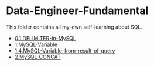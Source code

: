 # Data-Engineer-Fundamental
This folder contains all my-own self-learning about SQL.

+ [0.1.DELIMITER-In-MySQL](https://www.mysqltutorial.org/mysql-stored-procedure/mysql-delimiter/)
+ [1.MySQL-Variable](https://www.delftstack.com/howto/mysql/mysql-declare-variable/)
+ [1.4.MySQL-Variable-from-result-of-query](https://stackoverflow.com/questions/3888735/mysql-set-user-variable-from-result-of-query)
+ [2.MySQL-CONCAT](https://www.w3schools.com/sql/func_mysql_concat.asp)